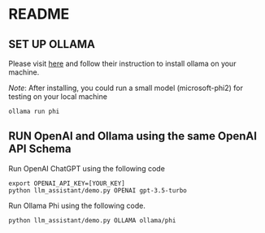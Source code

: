 # README
## SET UP OLLAMA
Please visit [here](https://github.com/ollama/ollama.git) and follow their instruction to install ollama on your machine.

*Note*: After installing, you could run a small model (microsoft-phi2) for testing on your local machine

```
ollama run phi
```

## RUN OpenAI and Ollama using the same OpenAI API Schema

Run OpenAI ChatGPT using the following code

```
export OPENAI_API_KEY=[YOUR_KEY]
python llm_assistant/demo.py OPENAI gpt-3.5-turbo
```

Run Ollama Phi using the following code. 
```
python llm_assistant/demo.py OLLAMA ollama/phi
```